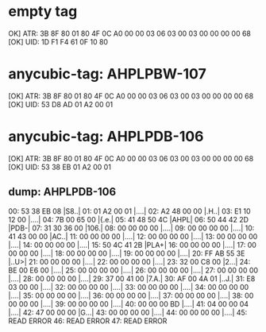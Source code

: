 # empty tag
OK] ATR: 3B 8F 80 01 80 4F 0C A0 00 00 03 06 03 00 03 00 00 00 00 68
[OK] UID: 1D F1 F4 61 0F 10 80

# anycubic-tag: AHPLPBW-107
[OK] ATR: 3B 8F 80 01 80 4F 0C A0 00 00 03 06 03 00 03 00 00 00 00 68
[OK] UID: 53 D8 AD 01 A2 00 01

# anycubic-tag: AHPLPDB-106
[OK] ATR: 3B 8F 80 01 80 4F 0C A0 00 00 03 06 03 00 03 00 00 00 00 68
[OK] UID: 53 38 EB 01 A2 00 01

## dump: AHPLPDB-106
00: 53 38 EB 08   |S8..|
01: 01 A2 00 01   |....|
02: A2 48 00 00   |.H..|
03: E1 10 12 00   |....|
04: 7B 00 65 00   |{.e.|
05: 41 48 50 4C   |AHPL|
06: 50 44 42 2D   |PDB-|
07: 31 30 36 00   |106.|
08: 00 00 00 00   |....|
09: 00 00 00 00   |....|
10: 41 43 00 00   |AC..|
11: 00 00 00 00   |....|
12: 00 00 00 00   |....|
13: 00 00 00 00   |....|
14: 00 00 00 00   |....|
15: 50 4C 41 2B   |PLA+|
16: 00 00 00 00   |....|
17: 00 00 00 00   |....|
18: 00 00 00 00   |....|
19: 00 00 00 00   |....|
20: FF AB 55 3E   |..U>|
21: 00 00 00 00   |....|
22: 00 00 00 00   |....|
23: 32 00 C8 00   |2...|
24: BE 00 E6 00   |....|
25: 00 00 00 00   |....|
26: 00 00 00 00   |....|
27: 00 00 00 00   |....|
28: 00 00 00 00   |....|
29: 37 00 41 00   |7.A.|
30: AF 00 4A 01   |..J.|
31: E8 03 00 00   |....|
32: 00 00 00 00   |....|
33: 00 00 00 00   |....|
34: 00 00 00 00   |....|
35: 00 00 00 00   |....|
36: 00 00 00 00   |....|
37: 00 00 00 00   |....|
38: 00 00 00 00   |....|
39: 00 00 00 00   |....|
40: 00 00 00 BD   |....|
41: 04 00 00 04   |....|
42: 47 00 00 00   |G...|
43: 00 00 00 00   |....|
44: 00 00 00 00   |....|
45: READ ERROR
46: READ ERROR
47: READ ERROR